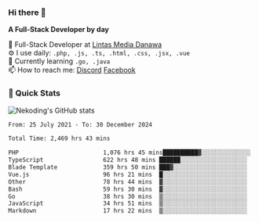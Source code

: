 ### Hi there 👋

**A Full-Stack Developer by day**

🔭 Full-Stack Developer at [Lintas Media Danawa](https://www.lintasmediadanawa.com/)  
⚙️ I use daily: `.php, .js, .ts, .html, .css, .jsx, .vue`  
🌱 Currently learning `.go, .java`  
📫 How to reach me: [Discord](https://discordapp.com/users/984448732999327766)  [Facebook](https://fb.me/tyvandi)  

### 🚀 Quick Stats  

![Nekoding's GitHub stats](https://github-readme-stats.vercel.app/api?username=nekoding&show_icons=true)

<!--START_SECTION:waka-->

```txt
From: 25 July 2021 - To: 30 December 2024

Total Time: 2,469 hrs 43 mins

PHP                        1,076 hrs 45 mins██████████▓░░░░░░░░░░░░░░   42.25 %
TypeScript                 622 hrs 48 mins ██████░░░░░░░░░░░░░░░░░░░   24.44 %
Blade Template             359 hrs 50 mins ███▓░░░░░░░░░░░░░░░░░░░░░   14.12 %
Vue.js                     96 hrs 21 mins  █░░░░░░░░░░░░░░░░░░░░░░░░   03.78 %
Other                      78 hrs 44 mins  ▓░░░░░░░░░░░░░░░░░░░░░░░░   03.09 %
Bash                       59 hrs 30 mins  ▓░░░░░░░░░░░░░░░░░░░░░░░░   02.34 %
Go                         38 hrs 30 mins  ▒░░░░░░░░░░░░░░░░░░░░░░░░   01.51 %
JavaScript                 34 hrs 51 mins  ▒░░░░░░░░░░░░░░░░░░░░░░░░   01.37 %
Markdown                   17 hrs 22 mins  ▒░░░░░░░░░░░░░░░░░░░░░░░░   00.68 %
```

<!--END_SECTION:waka-->

<!--
**nekoding/nekoding** is a ✨ _special_ ✨ repository because its `README.md` (this file) appears on your GitHub profile.

Here are some ideas to get you started:

- 🔭 I’m currently working on ...
- 🌱 I’m currently learning ...
- 👯 I’m looking to collaborate on ...
- 🤔 I’m looking for help with ...
- 💬 Ask me about ...
- 📫 How to reach me: ...
- 😄 Pronouns: ...
- ⚡ Fun fact: ...
-->
